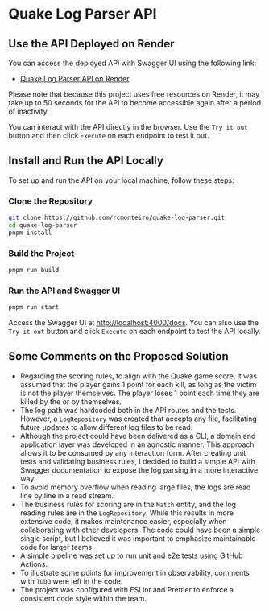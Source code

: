 # Quake Log Parser API

## Use the API Deployed on Render

You can access the deployed API with Swagger UI using the following link:
- [Quake Log Parser API on Render](https://quake-log-parser.onrender.com/docs)

Please note that because this project uses free resources on Render, it may take up to 50 seconds for the API to become accessible again after a period of inactivity.

You can interact with the API directly in the browser. Use the `Try it out` button and then click `Execute` on each endpoint to test it out.

## Install and Run the API Locally

To set up and run the API on your local machine, follow these steps:

### Clone the Repository

```bash
git clone https://github.com/rcmonteiro/quake-log-parser.git
cd quake-log-parser
pnpm install
```

### Build the Project

```bash
pnpm run build
```

### Run the API and Swagger UI

```bash
pnpm run start
```

Access the Swagger UI at [http://localhost:4000/docs](http://localhost:4000/docs). You can also use the `Try it out` button and click `Execute` on each endpoint to test the API locally.

## Some Comments on the Proposed Solution

- Regarding the scoring rules, to align with the Quake game score, it was assumed that the player gains 1 point for each kill, as long as the victim is not the player themselves. The player loses 1 point each time they are killed by the <world> or by themselves.
- The log path was hardcoded both in the API routes and the tests. However, a `LogRepository` was created that accepts any file, facilitating future updates to allow different log files to be read.
- Although the project could have been delivered as a CLI, a domain and application layer was developed in an agnostic manner. This approach allows it to be consumed by any interaction form. After creating unit tests and validating business rules, I decided to build a simple API with Swagger documentation to expose the log parsing in a more interactive way.
- To avoid memory overflow when reading large files, the logs are read line by line in a read stream.
- The business rules for scoring are in the `Match` entity, and the log reading rules are in the `LogRepository`. While this results in more extensive code, it makes maintenance easier, especially when collaborating with other developers. The code could have been a simple single script, but I believed it was important to emphasize maintainable code for larger teams.
- A simple pipeline was set up to run unit and e2e tests using GitHub Actions.
- To illustrate some points for improvement in observability, comments with `TODO` were left in the code.
- The project was configured with ESLint and Prettier to enforce a consistent code style within the team.